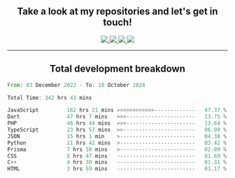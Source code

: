<h2 align="center">
  Take a look at my repositories and let's get in touch!
</h2>
<p align="center">
  <a href="https://www.instagram.com/rayhanarkan?igsh=MXM3dHhmMTZ3ZWVsaA==">
    <img src="https://img.icons8.com/material-outlined/30/689d6a/instagram.png"/>
  </a>
  <a href="https://www.linkedin.com/in/rayhanarkan/">
    <img src="https://img.icons8.com/material-outlined/30/689d6a/linkedin.png"/>
  </a>
  <a href="">
    <img src="https://img.icons8.com/material-outlined/30/689d6a/geography.png"/>
  </a>
  <a href="mailto:rayhanarkan30@gmail.com">
    <img src="https://img.icons8.com/material-outlined/30/689d6a/email.png"/>
  </a>
</p>

---

<h2 align="center">Total development breakdown</h2>

<p align="center">
<!--START_SECTION:waka-->

```rust
From: 03 December 2022 - To: 18 October 2024

Total Time: 342 hrs 43 mins

JavaScript         162 hrs 21 mins >>>>>>>>>>>>-------------   47.37 %
Dart               47 hrs 7 mins   >>>----------------------   13.75 %
PHP                46 hrs 44 mins  >>>----------------------   13.64 %
TypeScript         23 hrs 57 mins  >>-----------------------   06.99 %
JSON               15 hrs 1 min    >------------------------   04.38 %
Python             11 hrs 42 mins  >------------------------   03.42 %
Prisma             7 hrs 10 mins   >------------------------   02.09 %
CSS                5 hrs 47 mins   -------------------------   01.69 %
C++                4 hrs 30 mins   -------------------------   01.31 %
HTML               3 hrs 59 mins   -------------------------   01.17 %
```

<!--END_SECTION:waka-->
</p>
